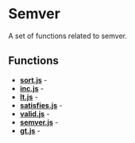 # Semver

A set of functions related to semver.

## Functions

* [**sort.js**](./sort.md) - 
* [**inc.js**](./inc.md) - 
* [**lt.js**](./lt.md) - 
* [**satisfies.js**](./satisfies.md) - 
* [**valid.js**](./valid.md) - 
* [**semver.js**](./semver.md) - 
* [**gt.js**](./gt.md) - 
